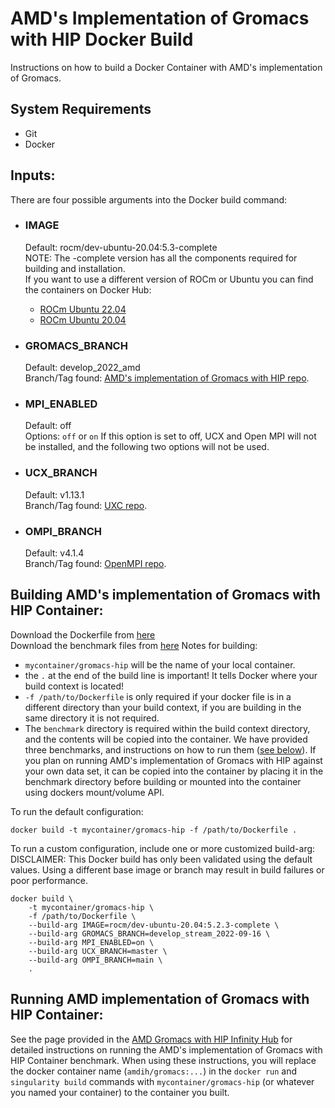 # AMD's Implementation of Gromacs with HIP Docker Build
Instructions on how to build a Docker Container with AMD's implementation of Gromacs.

## System Requirements
- Git
- Docker

## Inputs:
There are four possible arguments into the Docker build command:

- ### IMAGE
    Default: rocm/dev-ubuntu-20.04:5.3-complete  
    NOTE: The -complete version has all the components required for building and installation.  
    If you want to use a different version of ROCm or Ubuntu you can find the containers on Docker Hub:
    - [ROCm Ubuntu 22.04](https://hub.docker.com/r/rocm/dev-ubuntu-22.04)
    - [ROCm Ubuntu 20.04](https://hub.docker.com/r/rocm/dev-ubuntu-20.04)

- ### GROMACS_BRANCH
    Default: develop_2022_amd  
    Branch/Tag found: [AMD's implementation of Gromacs with HIP repo](https://github.com/ROCmSoftwarePlatform/Gromacs).

- ### MPI_ENABLED
    Default: off  
    Options: `off` or `on`
    If this option is set to off, UCX and Open MPI will not be installed, and the following two options will not be used.

- ### UCX_BRANCH
    Default: v1.13.1  
    Branch/Tag found: [UXC repo](https://github.com/openucx/ucx).

- ### OMPI_BRANCH
    Default: v4.1.4  
    Branch/Tag found: [OpenMPI repo](https://github.com/open-mpi/ompi).

## Building AMD's implementation of Gromacs with HIP Container:
Download the Dockerfile from [here](/gromacs-docker/Dockerfile)  
Download the benchmark files from [here](/gromacs-docker/benchmark/) 
Notes for building: 
- `mycontainer/gromacs-hip` will be the name of your local container.
- the `.` at the end of the build line is important! It tells Docker where your build context is located!
- `-f /path/to/Dockerfile` is only required if your docker file is in a different directory than your build context, if you are building in the same directory it is not required. 
- The `benchmark` directory is required within the build context directory, and the contents will be copied into the container. We have provided three benchmarks, and instructions on how to run them ([see below](#running-amd-implementation-of-gromacs-with-hip-container)). If you plan on running AMD's implementation of Gromacs with HIP against your own data set, it can be copied into the container by placing it in the benchmark directory before building or mounted into the container using dockers mount/volume API. 

To run the default configuration:
```
docker build -t mycontainer/gromacs-hip -f /path/to/Dockerfile . 
```


To run a custom configuration, include one or more customized build-arg:
DISCLAIMER: This Docker build has only been validated using the default values. Using a different base image or branch may result in build failures or poor performance.
```
docker build \
    -t mycontainer/gromacs-hip \
    -f /path/to/Dockerfile \
    --build-arg IMAGE=rocm/dev-ubuntu-20.04:5.2.3-complete \
    --build-arg GROMACS_BRANCH=develop_stream_2022-09-16 \
    --build-arg MPI_ENABLED=on \
    --build-arg UCX_BRANCH=master \
    --build-arg OMPI_BRANCH=main \
    . 
```

## Running AMD implementation of Gromacs with HIP Container:
See the page provided in the [AMD Gromacs with HIP Infinity Hub](https://www.amd.com/en/technologies/infinity-hub/gromacs) for detailed instructions on running the AMD's implementation of Gromacs with HIP Container benchmark.
When using these instructions, you will replace the docker container name (`amdih/gromacs:...`) in the `docker run` and `singularity build` commands with `mycontainer/gromacs-hip` (or whatever you named your container) to the container you built. 
